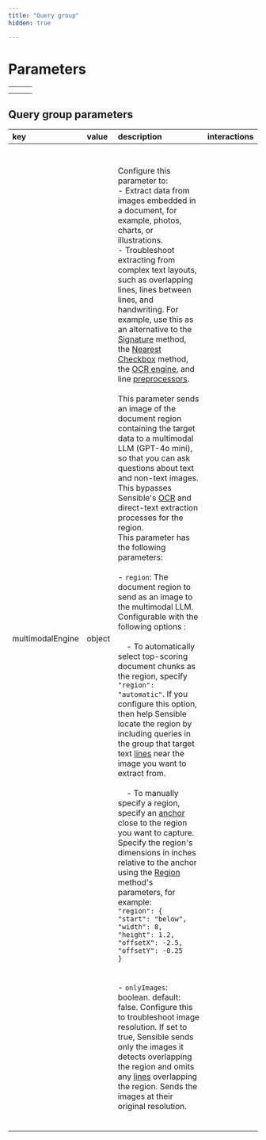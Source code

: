 ```yaml
---
title: "Query group"
hidden: true

---
```





Parameters
=====



|      |      |      |
| :--- | :--- | :--- |
|      |      |      |
|      |      |      |

## Query group parameters



| key              | value  | description                                                  | interactions |
| :--------------- | :----- | :----------------------------------------------------------- | ------------ |
|                  |        |                                                              |              |
|                  |        |                                                              |              |
|                  |        |                                                              |              |
|                  |        |                                                              |              |
|                  |        |                                                              |              |
|                  |        |                                                              |              |
|                  |        |                                                              |              |
| multimodalEngine | object | Configure this parameter to:<br/>- Extract data from images embedded in a document, for example, photos, charts, or illustrations.<br/>- Troubleshoot extracting from complex text layouts, such as overlapping lines, lines between lines, and handwriting. For example, use this as an alternative to the [Signature](doc:signature) method, the [Nearest Checkbox](doc:nearest-checkbox) method, the [OCR engine](doc:ocr-engine), and line [preprocessors](doc:preprocessors).<br/><br/>This parameter sends an image of the document region containing the target data to a multimodal LLM (GPT-4o mini), so that you can ask questions about text and non-text images. This bypasses Sensible's [OCR](doc:ocr) and direct-text extraction processes for the region. <br/>This parameter has the following parameters:<br/><br/>- `region`: The document region to send as an image to the multimodal LLM. Configurable with the following options :<br/><br/>&nbsp;&nbsp;&nbsp;&nbsp;- To automatically select top-scoring document chunks as the region, specify `"region": "automatic"`. If you configure this option, then help Sensible locate the region by including queries in the group that target text [lines](doc:lines) near the image you want to extract from. <br/><br/>&nbsp;&nbsp;&nbsp;&nbsp;- To manually specify a region, specify an [anchor](doc:anchor) close to the region you want to capture. Specify the region's dimensions in inches relative to the anchor using the [Region](doc:region) method's parameters, for example:<br/>`"region": { `<br/>          `"start": "below",`<br/>          `"width": 8,`<br/>          `"height": 1.2,`<br/>          `"offsetX": -2.5,`<br/>         `"offsetY": -0.25`<br/>          `}`<br/><br/><br/>- `onlyImages`: boolean. default: false. Configure this to troubleshoot image resolution. If set to true, Sensible sends only the images it detects overlapping the region and omits any [lines](doc:lines) overlapping the region. Sends the images at their original resolution. |              |
|                  |        |                                                              |              |
|                  |        |                                                              |              |
|                  |        |                                                              |              |
|                  |        |                                                              |              |
|                  |        |                                                              |              |
|                  |        |                                                              |              |

